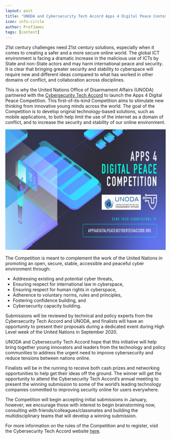 ```yaml
---
layout: post
title: "UNODA and Cybersecurity Tech Accord Apps 4 Digital Peace Contest"
icon: info-circle
author: ProfJames
tags: [contest]
---
```


21st century challenges need 21st century solutions, especially when it comes to creating a safer and a more secure online world. The global ICT environment is facing a dramatic increase in the malicious use of ICTs by State and non-State actors and may harm international peace and security. It is clear that bringing greater security and stability to cyberspace will require new and different ideas compared to what has worked in other domains of conflict, and collaboration across disciplines.

This is why the United Nations Office of Disarmament Affairs (UNODA) partnered with the [Cybersecurity Tech Accord](https://cybertechaccord.org/) to launch the Apps 4 Digital Peace Competition. This first-of-its-kind Competition aims to stimulate new thinking from innovative young minds across the world. The goal of the Competition is to develop original technology-based solutions, such as mobile applications, to both help limit the use of the internet as a domain of conflict, and to increase the security and stability of our online environment.

![Apps 4 digital peace](/img/news/UNODA-A4DP.jpeg)

The Competition is meant to complement the work of the United Nations in promoting an open, secure, stable, accessible and peaceful cyber environment through:

* Addressing existing and potential cyber threats,
* Ensuring respect for international law in cyberspace,
* Ensuring respect for human rights in cyberspace,
* Adherence to voluntary norms, rules and principles,
* Fostering confidence building, and
* Cybersecurity capacity building.

Submissions will be reviewed by technical and policy experts from the Cybersecurity Tech Accord and UNODA, and finalists will have an opportunity to present their proposals during a dedicated event during High Level week of the United Nations in September 2020.

UNODA and Cybersecurity Tech Accord hope that this initiative will help bring together young innovators and leaders from the technology and policy communities to address the urgent need to improve cybersecurity and reduce tensions between nations online.

Finalists will be in the running to receive both cash prizes and networking opportunities to help get their ideas off the ground. The winner will get the opportunity to attend the Cybersecurity Tech Accord’s annual meeting to present the winning submission to some of the world’s leading technology companies committed to improving security online for users everywhere.

The Competition will begin accepting initial submissions in January, however, we encourage those with interest to begin brainstorming now, consulting with friends/colleagues/classmates and building the multidisciplinary teams that will develop a winning submission.

For more information on the rules of the Competition and to register, visit the Cybersecurity Tech Accord website [here](https://cybertechaccord.org/cybersecurity-tech-accord-announces-new-contest-in-partnership-with-the-un-office-of-disarmament-affairs/).